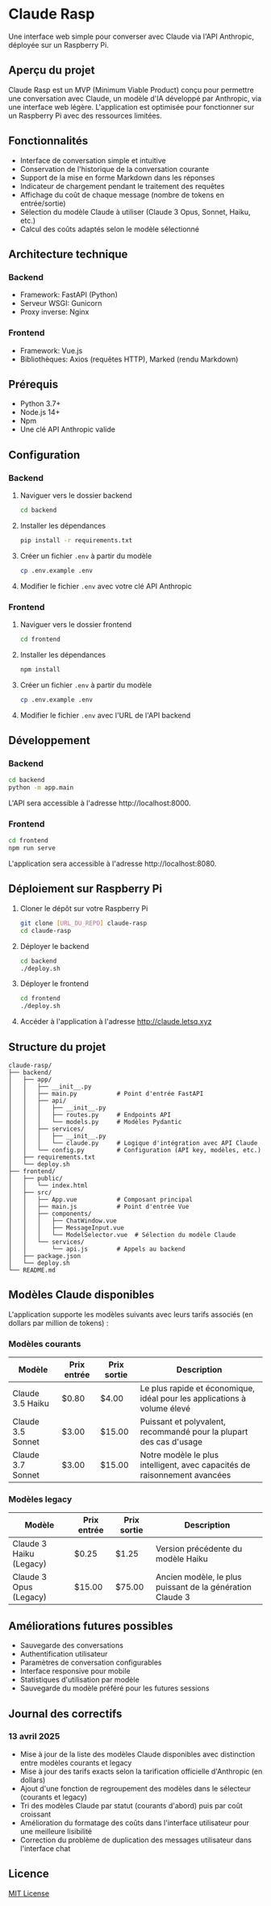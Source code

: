 # Claude Rasp

Une interface web simple pour converser avec Claude via l'API Anthropic, déployée sur un Raspberry Pi.

## Aperçu du projet

Claude Rasp est un MVP (Minimum Viable Product) conçu pour permettre une conversation avec Claude, un modèle d'IA développé par Anthropic, via une interface web légère. L'application est optimisée pour fonctionner sur un Raspberry Pi avec des ressources limitées.

## Fonctionnalités

- Interface de conversation simple et intuitive
- Conservation de l'historique de la conversation courante
- Support de la mise en forme Markdown dans les réponses
- Indicateur de chargement pendant le traitement des requêtes
- Affichage du coût de chaque message (nombre de tokens en entrée/sortie)
- Sélection du modèle Claude à utiliser (Claude 3 Opus, Sonnet, Haiku, etc.)
- Calcul des coûts adaptés selon le modèle sélectionné

## Architecture technique

### Backend
- Framework: FastAPI (Python)
- Serveur WSGI: Gunicorn
- Proxy inverse: Nginx

### Frontend
- Framework: Vue.js
- Bibliothèques: Axios (requêtes HTTP), Marked (rendu Markdown)

## Prérequis

- Python 3.7+
- Node.js 14+
- Npm
- Une clé API Anthropic valide

## Configuration

### Backend

1. Naviguer vers le dossier backend
   ```bash
   cd backend
   ```

2. Installer les dépendances
   ```bash
   pip install -r requirements.txt
   ```

3. Créer un fichier `.env` à partir du modèle
   ```bash
   cp .env.example .env
   ```

4. Modifier le fichier `.env` avec votre clé API Anthropic

### Frontend

1. Naviguer vers le dossier frontend
   ```bash
   cd frontend
   ```

2. Installer les dépendances
   ```bash
   npm install
   ```

3. Créer un fichier `.env` à partir du modèle
   ```bash
   cp .env.example .env
   ```

4. Modifier le fichier `.env` avec l'URL de l'API backend

## Développement

### Backend

```bash
cd backend
python -m app.main
```

L'API sera accessible à l'adresse http://localhost:8000.

### Frontend

```bash
cd frontend
npm run serve
```

L'application sera accessible à l'adresse http://localhost:8080.

## Déploiement sur Raspberry Pi

1. Cloner le dépôt sur votre Raspberry Pi
   ```bash
   git clone [URL_DU_REPO] claude-rasp
   cd claude-rasp
   ```

2. Déployer le backend
   ```bash
   cd backend
   ./deploy.sh
   ```

3. Déployer le frontend
   ```bash
   cd frontend
   ./deploy.sh
   ```

4. Accéder à l'application à l'adresse http://claude.letsq.xyz

## Structure du projet

```
claude-rasp/
├── backend/
│   ├── app/
│   │   ├── __init__.py
│   │   ├── main.py           # Point d'entrée FastAPI
│   │   ├── api/
│   │   │   ├── __init__.py
│   │   │   ├── routes.py     # Endpoints API
│   │   │   └── models.py     # Modèles Pydantic
│   │   ├── services/
│   │   │   ├── __init__.py
│   │   │   └── claude.py     # Logique d'intégration avec API Claude
│   │   └── config.py         # Configuration (API key, modèles, etc.)
│   ├── requirements.txt
│   └── deploy.sh
├── frontend/
│   ├── public/
│   │   └── index.html
│   ├── src/
│   │   ├── App.vue           # Composant principal
│   │   ├── main.js           # Point d'entrée Vue
│   │   ├── components/
│   │   │   ├── ChatWindow.vue
│   │   │   ├── MessageInput.vue
│   │   │   └── ModelSelector.vue  # Sélection du modèle Claude
│   │   └── services/
│   │       └── api.js        # Appels au backend
│   ├── package.json
│   └── deploy.sh
└── README.md
```

## Modèles Claude disponibles

L'application supporte les modèles suivants avec leurs tarifs associés (en dollars par million de tokens) :

### Modèles courants

| Modèle | Prix entrée | Prix sortie | Description |
|--------|-------------|-------------|-------------|
| Claude 3.5 Haiku | $0.80 | $4.00 | Le plus rapide et économique, idéal pour les applications à volume élevé |
| Claude 3.5 Sonnet | $3.00 | $15.00 | Puissant et polyvalent, recommandé pour la plupart des cas d'usage |
| Claude 3.7 Sonnet | $3.00 | $15.00 | Notre modèle le plus intelligent, avec capacités de raisonnement avancées |

### Modèles legacy

| Modèle | Prix entrée | Prix sortie | Description |
|--------|-------------|-------------|-------------|
| Claude 3 Haiku (Legacy) | $0.25 | $1.25 | Version précédente du modèle Haiku |
| Claude 3 Opus (Legacy) | $15.00 | $75.00 | Ancien modèle, le plus puissant de la génération Claude 3 |

## Améliorations futures possibles

- Sauvegarde des conversations
- Authentification utilisateur
- Paramètres de conversation configurables
- Interface responsive pour mobile
- Statistiques d'utilisation par modèle
- Sauvegarde du modèle préféré pour les futures sessions

## Journal des correctifs

### 13 avril 2025
- Mise à jour de la liste des modèles Claude disponibles avec distinction entre modèles courants et legacy
- Mise à jour des tarifs exacts selon la tarification officielle d'Anthropic (en dollars)
- Ajout d'une fonction de regroupement des modèles dans le sélecteur (courants et legacy)
- Tri des modèles Claude par statut (courants d'abord) puis par coût croissant
- Amélioration du formatage des coûts dans l'interface utilisateur pour une meilleure lisibilité
- Correction du problème de duplication des messages utilisateur dans l'interface chat

## Licence

[MIT License](LICENSE)
